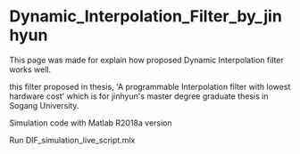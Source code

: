 # Dynamic_Interpolation_Filter_by_jinhyun

This page was made for explain how proposed Dynamic Interpolation filter
works well.

this filter proposed in thesis, 'A programmable Interpolation filter with lowest hardware cost' 
which is for jinhyun's master degree graduate thesis in Sogang University.

Simulation code with Matlab R2018a version

Run DIF_simulation_live_script.mlx
